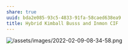 ```yaml
---
share: true
uuid: bda2e085-93c5-4833-91fa-58caed638ea9
title: Hybrid Kimball Busss and Inmon CIF
---
```

![/assets/images/2022-02-09-08-34-58.png](//assets/images/2022-02-09-08-34-58.png)